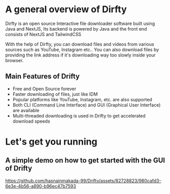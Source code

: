 # A general overview of Dirfty

Dirfty is an open source Interactive file downloader software built using Java and NextJS, Its backend is powered by Java and the front end consists of NextJS and TailwindCSS

With the help of Dirfty, you can download files and videos from various sources such as YouTube, Instagram etc.. You can also download files by providing the link address if it's downloading way too slowly inside your browser.

## Main Features of Drifty

- Free and Open Source forever
- Faster downloading of files, just like IDM 
- Popular platforms like YouTube, Instagram, etc. are also supported
- Both CLI (Command Line Interface) and GUI (Graphical User Interface) are available
- Multi-threaded downloading is used in Drifty to get accelerated download speeds

# Let's get you running

##  A simple demo on how to get started with the GUI of Drifty

https://github.com/hasnainmakada-99/Drifty/assets/82728823/980cafd3-6e3e-4b56-a890-b96ec47b7593